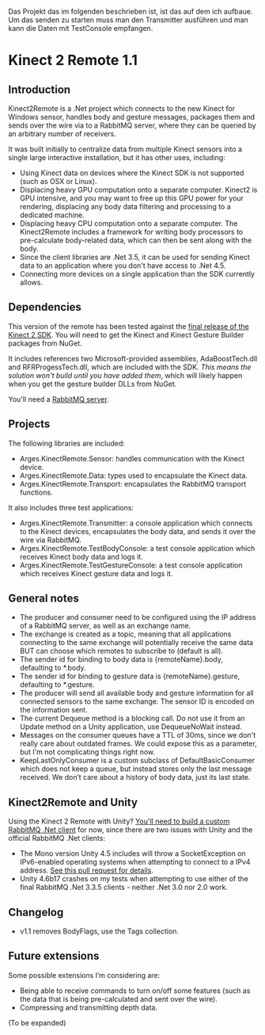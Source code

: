 Das Projekt das im folgenden beschrieben ist, ist das auf dem ich aufbaue.
Um das senden zu starten muss man den Transmitter ausführen und man kann die Daten mit TestConsole empfangen.




# Kinect 2 Remote  1.1

## Introduction

Kinect2Remote is a .Net project which connects to the new Kinect for Windows sensor, handles body and gesture messages, packages them and sends over the wire via to a RabbitMQ server, where they can be queried by an arbitrary number of receivers.

It was built initially to centralize data from multiple Kinect sensors into a single large interactive installation, but it has other uses, including:

* Using Kinect data on devices where the Kinect SDK is not supported (such as OSX or Linux).
* Displacing heavy GPU computation onto a separate computer.  Kinect2 is GPU intensive, and you may want to free up this GPU power for your rendering, displacing any body data filtering and processing to a dedicated machine.
* Displacing heavy CPU computation onto a separate computer. The Kinect2Remote includes a framework for writing body processors to pre-calculate body-related data, which can then be sent along with the body.
* Since the client libraries are .Net 3.5, it can be used for sending Kinect data to an application where you don't have access to .Net 4.5.
* Connecting more devices on a single application than the SDK currently allows.

## Dependencies

This version of the remote has been tested against the [final release of the Kinect 2 SDK](http://go.microsoft.com/fwlink/?LinkId=403899).  You will need to get the Kinect and Kinect Gesture Builder packages from NuGet. 

It includes references two Microsoft-provided assemblies, AdaBoostTech.dll and RFRProgessTech.dll, which are included with the SDK. _This means the solution won't build until you have added them_, which will likely happen when you get the gesture builder DLLs from NuGet.

You'll need a [RabbitMQ server](http://rabbitmq.com).

## Projects 

The following libraries are included:

* Arges.KinectRemote.Sensor: handles communication with the Kinect device.
* Arges.KinectRemote.Data: types used to encapsulate the Kinect data.
* Arges.KinectRemote.Transport: encapsulates the RabbitMQ transport functions.

It also includes three test applications:

* Arges.KinectRemote.Transmitter: a console application which connects to the Kinect devices, encapsulates the body data, and sends it over the wire via RabbitMQ.
* Arges.KinectRemote.TestBodyConsole: a test console application which receives Kinect body data and logs it.
* Arges.KinectRemote.TestGestureConsole: a test console application which receives Kinect gesture data and logs it.


## General notes

* The producer and consumer need to be configured using the IP address of a RabbitMQ server, as well as an exchange name.
* The exchange is created as a topic, meaning that all applications connecting to the same exchange will potentially receive the same data BUT can choose which remotes to subscribe to (default is all).
* The sender id for binding to body data is {remoteName}.body, defaulting to *.body.
* The sender id for binding to gesture data is {remoteName}.gesture, defaulting to *.gesture.
* The producer will send all available body and gesture information for all connected sensors to the same exchange. The sensor ID is encoded on the information sent.
* The current Dequeue method is a blocking call.  Do not use it from an Update method on a Unity application, use DequeueNoWait instead.
* Messages on the consumer queues have a TTL of 30ms, since we don't really care about outdated frames. We could expose this as a parameter, but I'm not complicating things right now.
* KeepLastOnlyConsumer is a custom subclass of DefaultBasicConsumer which does not keep a queue, but instead stores only the last message received.  We don’t care about a history of body data, just its last state.


## Kinect2Remote and Unity

Using the Kinect 2 Remote with Unity?  [You'll need to build a custom RabbitMQ .Net client](https://github.com/ricardojmendez/rabbitmq-dotnet-client) for now, since there are two issues with Unity and the official RabbitMQ .Net clients:

* The Mono version Unity 4.5 includes will throw a SocketException on IPv6-enabled operating systems when attempting to connect to a IPv4 address.  [See this pull request for details](https://github.com/rabbitmq/rabbitmq-dotnet-client/pull/24).
* Unity 4.6b17 crashes on my tests when attempting to use either of the final RabbitMQ .Net 3.3.5 clients - neither .Net 3.0 nor 2.0 work.

## Changelog

* v1.1 removes BodyFlags, use the Tags collection.


## Future extensions

Some possible extensions I’m considering are:

* Being able to receive commands to turn on/off some features (such as the data that is being pre-calculated and sent over the wire).
* Compressing and transmitting depth data.

(To be expanded)